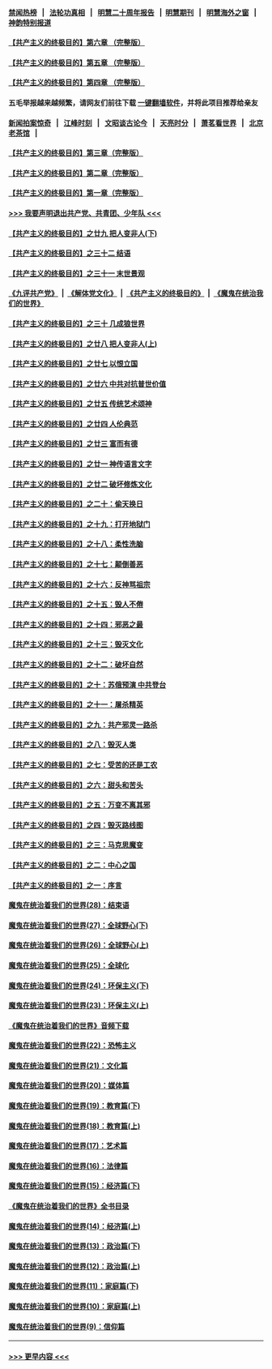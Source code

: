 #### [禁闻热榜](热点新闻.md?=0)  &nbsp;&nbsp;|&nbsp;&nbsp; [法轮功真相](https://github.com/gfw-breaker/truth/blob/master/README.md?=0) &nbsp;&nbsp;|&nbsp;&nbsp; [明慧二十周年报告](https://github.com/gfw-breaker/mh-reports/blob/master/README.md?=0) &nbsp;&nbsp;|&nbsp;&nbsp;[明慧期刊](https://github.com/gfw-breaker/mh-qikan) &nbsp;&nbsp;|&nbsp;&nbsp; [明慧海外之窗](https://github.com/gfw-breaker/mh-news/blob/master/README.md?=0) &nbsp;&nbsp;|&nbsp;&nbsp; [神韵特别报道](https://github.com/gfw-breaker/mh-news/blob/master/shenyun.md?=0)
#### [【共产主义的终极目的】第六章 （完整版）](../pages/nsc422/n11428913.md?t=02290302) 
#### [【共产主义的终极目的】第五章 （完整版）](../pages/nsc422/n11428912.md?t=02290302) 
#### [【共产主义的终极目的】第四章 （完整版）](../pages/nsc422/n11428907.md?t=02290302) 
#### 五毛举报越来越频繁，请网友们前往下载 [一键翻墙软件](https://github.com/gfw-breaker/ssr-accounts)，并将此项目推荐给亲友
#### [新闻拍案惊奇](https://github.com/gfw-breaker/banned-news/blob/master/pages/link4.md) &nbsp;&nbsp;|&nbsp;&nbsp; [江峰时刻](https://github.com/gfw-breaker/banned-news/blob/master/pages/link4.md) &nbsp;&nbsp;|&nbsp;&nbsp; [文昭谈古论今](https://github.com/gfw-breaker/banned-news/blob/master/pages/link4.md) &nbsp;&nbsp;|&nbsp;&nbsp; [天亮时分](https://github.com/gfw-breaker/banned-news/blob/master/pages/link4.md) &nbsp;&nbsp;|&nbsp;&nbsp; [萧茗看世界](https://github.com/gfw-breaker/banned-news/blob/master/pages/link4.md) &nbsp;&nbsp;|&nbsp;&nbsp; [北京老茶馆](https://github.com/gfw-breaker/banned-news/blob/master/pages/link4.md) &nbsp;&nbsp;|&nbsp;&nbsp; 
#### [【共产主义的终极目的】第三章（完整版）](../pages/nsc422/n11428848.md?t=02290302) 
#### [【共产主义的终极目的】第二章（完整版）](../pages/nsc422/n11428831.md?t=02290302) 
#### [【共产主义的终极目的】第一章（完整版）](../pages/nsc422/n11417651.md?t=02290302) 
#### [>>> 我要声明退出共产党、共青团、少年队 <<<](https://github.com/begood0513/goodnews/blob/master/quit/letter.md) 
#### [【共产主义的终极目的】之廿九 把人变非人(下)](../pages/nsc422/n11344140.md?t=02290302) 
#### [【共产主义的终极目的】之三十二 结语](../pages/nsc422/n11360535.md?t=02290302) 
#### [【共产主义的终极目的】之三十一 末世景观](../pages/nsc422/n11351129.md?t=02290302) 
#### [《九评共产党》](https://github.com/begood0513/9ping.md/blob/master/README.md) &nbsp;|&nbsp; [《解体党文化》](../../../../jtdwh.md/blob/master/README.md)  &nbsp;|&nbsp; [《共产主义的终极目的》](../../../../gczydzjmd.md/blob/master/README.md) &nbsp;|&nbsp; [《魔鬼在统治我们的世界》](../../../../mgztzwmdsj.md/blob/master/README.md) 
#### [【共产主义的终极目的】之三十 几成狼世界](../pages/nsc422/n11348280.md?t=02290302) 
#### [【共产主义的终极目的】之廿八 把人变非人(上)](../pages/nsc422/n11340492.md?t=02290302) 
#### [【共产主义的终极目的】之廿七 以恨立国](../pages/nsc422/n11336944.md?t=02290302) 
#### [【共产主义的终极目的】之廿六 中共对抗普世价值](../pages/nsc422/n11324785.md?t=02290302) 
#### [【共产主义的终极目的】之廿五 传统艺术颂神](../pages/nsc422/n11296396.md?t=02290302) 
#### [【共产主义的终极目的】之廿四 人伦典范](../pages/nsc422/n11296397.md?t=02290302) 
#### [【共产主义的终极目的】之廿三 富而有德](../pages/nsc422/n11283598.md?t=02290302) 
#### [【共产主义的终极目的】之廿一 神传语言文字](../pages/nsc422/n11263265.md?t=02290302) 
#### [【共产主义的终极目的】之廿二 破坏修炼文化](../pages/nsc422/n11245728.md?t=02290302) 
#### [【共产主义的终极目的】之二十：偷天换日](../pages/nsc422/n11238846.md?t=02290302) 
#### [【共产主义的终极目的】之十九：打开地狱门](../pages/nsc422/n11206376.md?t=02290302) 
#### [【共产主义的终极目的】之十八：柔性洗脑](../pages/nsc422/n11199994.md?t=02290302) 
#### [【共产主义的终极目的】之十七：颠倒善恶](../pages/nsc422/n11179782.md?t=02290302) 
#### [【共产主义的终极目的】之十六：反神骂祖宗](../pages/nsc422/n11166798.md?t=02290302) 
#### [【共产主义的终极目的】之十五：毁人不倦](../pages/nsc422/n11166792.md?t=02290302) 
#### [【共产主义的终极目的】之十四：邪恶之最](../pages/nsc422/n11150249.md?t=02290302) 
#### [【共产主义的终极目的】之十三：毁灭文化](../pages/nsc422/n11135227.md?t=02290302) 
#### [【共产主义的终极目的】之十二：破坏自然](../pages/nsc422/n11135214.md?t=02290302) 
#### [【共产主义的终极目的】之十：苏俄预演 中共登台](../pages/nsc422/n11118424.md?t=02290302) 
#### [【共产主义的终极目的】之十一：屠杀精英](../pages/nsc422/n11118442.md?t=02290302) 
#### [【共产主义的终极目的】之九：共产邪灵一路杀](../pages/nsc422/n11114139.md?t=02290302) 
#### [【共产主义的终极目的】之八：毁灭人类](../pages/nsc422/n11108503.md?t=02290302) 
#### [【共产主义的终极目的】之七：受苦的还是工农](../pages/nsc422/n11101809.md?t=02290302) 
#### [【共产主义的终极目的】之六：甜头和苦头](../pages/nsc422/n11096971.md?t=02290302) 
#### [【共产主义的终极目的】之五：万变不离其邪](../pages/nsc422/n11091285.md?t=02290302) 
#### [【共产主义的终极目的】之四：毁灭路线图](../pages/nsc422/n11086284.md?t=02290302) 
#### [【共产主义的终极目的】之三：马克思魔变](../pages/nsc422/n11061941.md?t=02290302) 
#### [【共产主义的终极目的】之二：中心之国](../pages/nsc422/n11047728.md?t=02290302) 
#### [【共产主义的终极目的】之一：序言](../pages/nsc422/n11086077.md?t=02290302) 
#### [魔鬼在统治着我们的世界(28)：结束语](../pages/nsc422/n10936246.md?t=02290302) 
#### [魔鬼在统治着我们的世界(27)：全球野心(下)](../pages/nsc422/n10928319.md?t=02290302) 
#### [魔鬼在统治着我们的世界(26)：全球野心(上)](../pages/nsc422/n10900318.md?t=02290302) 
#### [魔鬼在统治着我们的世界(25)：全球化](../pages/nsc422/n10788205.md?t=02290302) 
#### [魔鬼在统治着我们的世界(24)：环保主义(下)](../pages/nsc422/n10695307.md?t=02290302) 
#### [魔鬼在统治着我们的世界(23)：环保主义(上)](../pages/nsc422/n10688613.md?t=02290302) 
#### [《魔鬼在统治着我们的世界》音频下载](../pages/nsc422/n10635553.md?t=02290302) 
#### [魔鬼在统治着我们的世界(22)：恐怖主义](../pages/nsc422/n10614727.md?t=02290302) 
#### [魔鬼在统治着我们的世界(21)：文化篇](../pages/nsc422/n10597706.md?t=02290302) 
#### [魔鬼在统治着我们的世界(20)：媒体篇](../pages/nsc422/n10586579.md?t=02290302) 
#### [魔鬼在统治着我们的世界(19)：教育篇(下)](../pages/nsc422/n10564808.md?t=02290302) 
#### [魔鬼在统治着我们的世界(18)：教育篇(上)](../pages/nsc422/n10526970.md?t=02290302) 
#### [魔鬼在统治着我们的世界(17)：艺术篇](../pages/nsc422/n10499093.md?t=02290302) 
#### [魔鬼在统治着我们的世界(16)：法律篇](../pages/nsc422/n10485969.md?t=02290302) 
#### [魔鬼在统治着我们的世界(15)：经济篇(下)](../pages/nsc422/n10469975.md?t=02290302) 
#### [《魔鬼在统治着我们的世界》全书目录](../pages/nsc422/n10464261.md?t=02290302) 
#### [魔鬼在统治着我们的世界(14)：经济篇(上)](../pages/nsc422/n10457370.md?t=02290302) 
#### [魔鬼在统治着我们的世界(13)：政治篇(下)](../pages/nsc422/n10448270.md?t=02290302) 
#### [魔鬼在统治着我们的世界(12)：政治篇(上)](../pages/nsc422/n10444576.md?t=02290302) 
#### [魔鬼在统治着我们的世界(11)：家庭篇(下)](../pages/nsc422/n10440961.md?t=02290302) 
#### [魔鬼在统治着我们的世界(10)：家庭篇(上)](../pages/nsc422/n10435448.md?t=02290302) 
#### [魔鬼在统治着我们的世界(9)：信仰篇](../pages/nsc422/n10432159.md?t=02290302) 

----
#### [ >>> 更早内容 <<< ](../indexes/nsc422-earlier.md)
